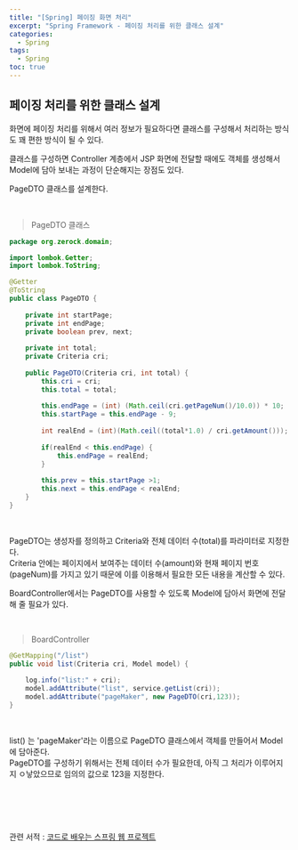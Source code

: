 ```yaml
---
title: "[Spring] 페이징 화면 처리"
excerpt: "Spring Framework - 페이징 처리를 위한 클래스 설계"
categories: 
  - Spring
tags: 
  - Spring
toc: true
---
```



## 페이징 처리를 위한 클래스 설계

화면에 페이징 처리를 위해서 여러 정보가 필요하다면 클래스를 구성해서 처리하는 방식도 꽤 편한 방식이 될 수 있다.<br>

클래스를 구성하면 Controller 계층에서 JSP 화면에 전달할 때에도 객체를 생성해서 Model에 담아 보내는 과정이 단순해지는 장점도 있다.<br>

PageDTO 클래스를 설계한다.<br>

<br>

> PageDTO 클래스

```java
package org.zerock.domain;

import lombok.Getter;
import lombok.ToString;

@Getter
@ToString
public class PageDTO {
	
	private int startPage;
	private int endPage;
	private boolean prev, next;
	
	private int total;
	private Criteria cri;
	
	public PageDTO(Criteria cri, int total) {
		this.cri = cri;
		this.total = total;
		
		this.endPage = (int) (Math.ceil(cri.getPageNum()/10.0)) * 10;
		this.startPage = this.endPage - 9;
		
		int realEnd = (int)(Math.ceil((total*1.0) / cri.getAmount()));
		
		if(realEnd < this.endPage) {
			this.endPage = realEnd;
		}
		
		this.prev = this.startPage >1;
		this.next = this.endPage < realEnd;
	}
}
```
<br>

PageDTO는 생성자를 정의하고 Criteria와 전체 데이터 수(total)를 파라미터로 지정한다.<br>
Criteria 안에는 페이지에서 보여주는 데이터 수(amount)와 현재 페이지 번호(pageNum)를 가지고 있기 때문에 이를 이용해서 필요한 모든 내용을 계산할 수 있다.<br>

BoardController에서는 PageDTO를 사용할 수 있도록 Model에 담아서 화면에 전달해 줄 필요가 있다.<br>

<br>

> BoardController

```java
@GetMapping("/list")
public void list(Criteria cri, Model model) {
    
    log.info("list:" + cri);
    model.addAttribute("list", service.getList(cri));
    model.addAttribute("pageMaker", new PageDTO(cri,123));
}
```

<br>

list() 는 'pageMaker'라는 이름으로 PageDTO 클래스에서 객체를 만들어서 Model에 담아준다.<br>
PageDTO를 구성하기 위해서는 전체 데이터 수가 필요한데, 아직 그 처리가 이루어지지 ㅇ낳았으므로 임의의 값으로 123을 지정한다.<br>

<br>


<br><br>

관련 서적 : [코드로 배우는 스프링 웹 프로젝트](https://cafe.naver.com/gugucoding)
<br><br>
